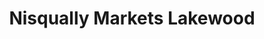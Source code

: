 ---
title: "Nisqually Markets Lakewood"
url: /lakewood/nisqually-markets-lakewood/
shop: convenience
---